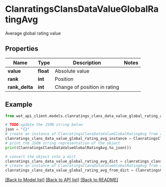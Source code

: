 # ClanratingsClansDataValueGlobalRatingAvg

Average global rating value

## Properties

Name | Type | Description | Notes
------------ | ------------- | ------------- | -------------
**value** | **float** | Absolute value | 
**rank** | **int** | Position | 
**rank_delta** | **int** | Change of position in rating | 

## Example

```python
from wot_api_client.models.clanratings_clans_data_value_global_rating_avg import ClanratingsClansDataValueGlobalRatingAvg

# TODO update the JSON string below
json = "{}"
# create an instance of ClanratingsClansDataValueGlobalRatingAvg from a JSON string
clanratings_clans_data_value_global_rating_avg_instance = ClanratingsClansDataValueGlobalRatingAvg.from_json(json)
# print the JSON string representation of the object
print(ClanratingsClansDataValueGlobalRatingAvg.to_json())

# convert the object into a dict
clanratings_clans_data_value_global_rating_avg_dict = clanratings_clans_data_value_global_rating_avg_instance.to_dict()
# create an instance of ClanratingsClansDataValueGlobalRatingAvg from a dict
clanratings_clans_data_value_global_rating_avg_from_dict = ClanratingsClansDataValueGlobalRatingAvg.from_dict(clanratings_clans_data_value_global_rating_avg_dict)
```
[[Back to Model list]](../README.md#documentation-for-models) [[Back to API list]](../README.md#documentation-for-api-endpoints) [[Back to README]](../README.md)


